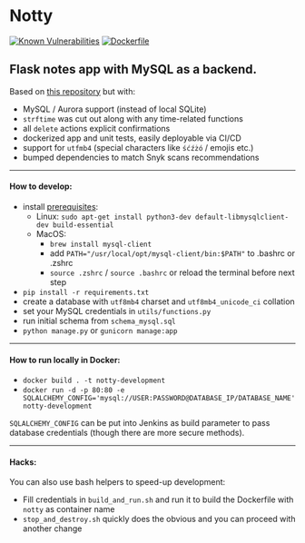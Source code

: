 # Notty

[![Known Vulnerabilities](https://snyk.io/test/github/JakubBialoskorski/notty/badge.svg)](https://snyk.io/test/github/JakubBialoskorski/notty) [![Dockerfile](https://github.com/JakubBialoskorski/notty/actions/workflows/buildAndPush.yml/badge.svg)](https://github.com/JakubBialoskorski/notty/actions/workflows/buildAndPush.yml)

Flask notes app with MySQL as a backend.
---
Based on [this repository](https://github.com/OmkarPathak/A-Simple-Note-Taking-Web-App) but with:
* MySQL / Aurora support (instead of local SQLite)
* `strftime` was cut out along with any time-related functions
* all `delete` actions explicit confirmations
* dockerized app and unit tests, easily deployable via CI/CD
* support for `utfmb4` (special characters like `śćźżó` / emojis etc.)
* bumped dependencies to match Snyk scans recommendations
---
#### How to develop:
* install [prerequisites](https://pypi.org/project/mysqlclient/):
    * Linux: `sudo apt-get install python3-dev default-libmysqlclient-dev build-essential`
    * MacOS:
        * `brew install mysql-client`
        * add `PATH="/usr/local/opt/mysql-client/bin:$PATH"` to .bashrc or .zshrc
        * `source .zshrc` / `source .bashrc` or reload the terminal before next step
* `pip install -r requirements.txt`
* create a database with `utf8mb4` charset and `utf8mb4_unicode_ci` collation
* set your MySQL credentials in `utils/functions.py`
* run initial schema from `schema_mysql.sql`
* `python manage.py` or `gunicorn manage:app`
---
#### How to run locally in Docker:
* `docker build . -t notty-development`
* `docker run -d -p 80:80 -e SQLALCHEMY_CONFIG='mysql://USER:PASSWORD@DATABASE_IP/DATABASE_NAME' notty-development`

`SQLALCHEMY_CONFIG` can be put into Jenkins as build parameter to pass database credentials (though there are more secure methods).

---
#### Hacks:
You can also use bash helpers to speed-up development:
* Fill credentials in `build_and_run.sh` and run it to build the Dockerfile with `notty` as container name
* `stop_and_destroy.sh` quickly does the obvious and you can proceed with another change 
